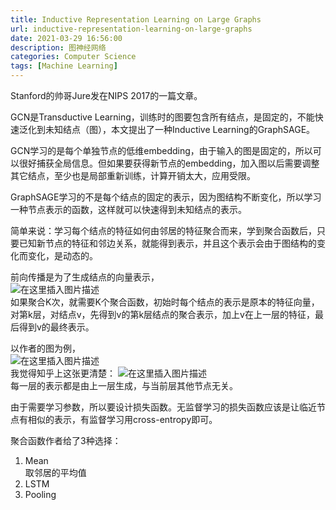 ```yaml
---
title: Inductive Representation Learning on Large Graphs
url: inductive-representation-learning-on-large-graphs
date: 2021-03-29 16:56:00
description: 图神经网络
categories: Computer Science
tags: [Machine Learning]
---
```


Stanford的帅哥Jure发在NIPS 2017的一篇文章。

GCN是Transductive Learning，训练时的图要包含所有结点，是固定的，不能快速泛化到未知结点（图），本文提出了一种Inductive Learning的GraphSAGE。

GCN学习的是每个单独节点的低维embedding，由于输入的图是固定的，所以可以很好捕获全局信息。但如果要获得新节点的embedding，加入图以后需要调整其它结点，至少也是局部重新训练，计算开销太大，应用受限。

GraphSAGE学习的不是每个结点的固定的表示，因为图结构不断变化，所以学习一种节点表示的函数，这样就可以快速得到未知结点的表示。

简单来说：学习每个结点的特征如何由邻居的特征聚合而来，学到聚合函数后，只要已知新节点的特征和邻边关系，就能得到表示，并且这个表示会由于图结构的变化而变化，是动态的。

前向传播是为了生成结点的向量表示，  
![在这里插入图片描述](https://img-blog.csdnimg.cn/20210207163418476.png)  
如果聚合K次，就需要K个聚合函数，初始时每个结点的表示是原本的特征向量，对第k层，对结点v，先得到v的第k层结点的聚合表示，加上v在上一层的特征，最后得到v的最终表示。

以作者的图为例，  
![在这里插入图片描述](https://img-blog.csdnimg.cn/20210220111424640.png)  
我觉得知乎上这张更清楚：
![在这里插入图片描述](https://img-blog.csdnimg.cn/20210220111932548.png)  
每一层的表示都是由上一层生成，与当前层其他节点无关。

由于需要学习参数，所以要设计损失函数。无监督学习的损失函数应该是让临近节点有相似的表示，有监督学习用cross-entropy即可。

聚合函数作者给了3种选择：

 1. Mean  
取邻居的平均值
 2. LSTM
 3. Pooling